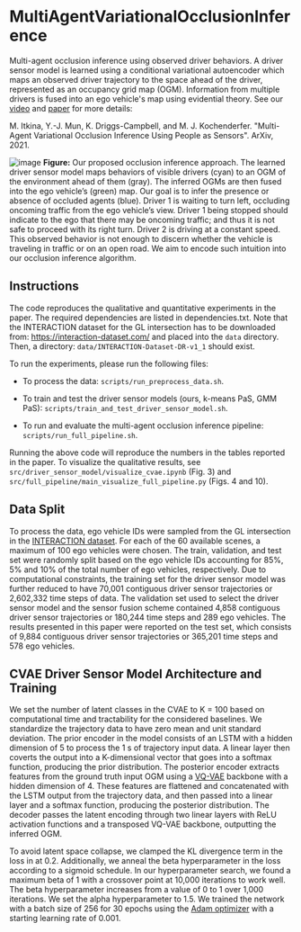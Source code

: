 # MultiAgentVariationalOcclusionInference
Multi-agent occlusion inference using observed driver behaviors. A driver sensor model is learned using a conditional variational autoencoder which maps an observed driver trajectory to the space ahead of the driver, represented as an occupancy grid map (OGM). Information from multiple drivers is fused into an ego vehicle's map using evidential theory. See our [video](https://www.youtube.com/watch?v=cTHl5nDBNBM) and [paper](https://arxiv.org/abs/2109.02173) for more details:

M. Itkina, Y.-J. Mun, K. Driggs-Campbell, and M. J. Kochenderfer. "Multi-Agent Variational Occlusion Inference Using People as Sensors". ArXiv, 2021.

![image](https://user-images.githubusercontent.com/24766091/132141370-373c073e-bc24-4482-911f-32d3f9581ff0.png)
**Figure:** Our proposed occlusion inference approach. The learned driver sensor model maps behaviors of visible drivers (cyan) to an OGM of the environment ahead of them (gray). The inferred OGMs are then fused into the ego vehicle’s (green) map. Our goal is to infer the presence or absence of occluded agents (blue). Driver 1 is waiting to turn left, occluding oncoming traffic from the ego vehicle’s view. Driver 1 being stopped should indicate to the ego that there may be oncoming traffic; and thus it is not safe to proceed with its right turn. Driver 2 is driving at a constant speed. This observed behavior is not enough to discern whether the vehicle is traveling in traffic or on an open road. We aim to encode such intuition into our occlusion inference algorithm.

## Instructions
The code reproduces the qualitative and quantitative experiments in the paper. The required dependencies are listed in dependencies.txt. Note that the INTERACTION dataset for the GL intersection has to be downloaded from: https://interaction-dataset.com/ and placed into the `data` directory. Then, a directory: `data/INTERACTION-Dataset-DR-v1_1` should exist.

To run the experiments, please run the following files:

- To process the data:
`scripts/run_preprocess_data.sh`.

- To train and test the driver sensor models (ours, k-means PaS, GMM PaS):
`scripts/train_and_test_driver_sensor_model.sh`.

- To run and evaluate the multi-agent occlusion inference pipeline:
`scripts/run_full_pipeline.sh`.

Running the above code will reproduce the numbers in the tables reported in the paper. To visualize the qualitative results, see `src/driver_sensor_model/visualize_cvae.ipynb` (Fig. 3) and `src/full_pipeline/main_visualize_full_pipeline.py` (Figs. 4 and 10).

## Data Split
To process the data, ego vehicle IDs were sampled from the GL intersection in the [INTERACTION dataset](https://interaction-dataset.com/). For each of the 60 available scenes, a maximum of 100 ego vehicles were chosen. The train, validation, and test set were randomly split based on the ego vehicle IDs accounting for 85%, 5% and 10% of the total number of ego vehicles, respectively. Due to computational constraints, the training set for the driver sensor model was further reduced to have 70,001 contiguous driver sensor trajectories or 2,602,332 time steps of data. The validation set used to select the driver sensor model and the sensor fusion scheme contained 4,858 contiguous driver sensor trajectories or 180,244 time steps and 289 ego vehicles. The results presented in this paper were reported on the test set, which consists of 9,884 contiguous driver sensor trajectories or 365,201 time steps and 578 ego vehicles.

## CVAE Driver Sensor Model Architecture and Training
We set the number of latent classes in the CVAE to K = 100 based on computational time and tractability for the considered baselines. We standardize the trajectory data to have zero mean and unit standard deviation. The prior encoder in the model consists of an LSTM with a hidden dimension of 5 to process the 1 s of trajectory input data. A linear layer then coverts the output into a K-dimensional vector that goes into a softmax function, producing the prior distribution. The posterior encoder extracts features from the ground truth input OGM using a [VQ-VAE](https://arxiv.org/abs/1711.00937) backbone with a hidden dimension of 4. These features are flattened and concatenated with the LSTM output from the trajectory data, and then passed into a linear layer and a softmax function, producing the posterior distribution. The decoder passes the latent encoding through two linear layers with ReLU activation functions and a transposed VQ-VAE backbone, outputting the inferred OGM.

To avoid latent space collapse, we clamped the KL divergence term in the loss in at 0.2. Additionally, we anneal the beta hyperparameter in the loss according to a sigmoid schedule. In our hyperparameter search, we found a maximum beta of 1 with a crossover point at 10,000 iterations to work well. The beta hyperparameter increases from a value of 0 to 1 over 1,000 iterations. We set the alpha hyperparameter to 1.5. We trained the network with a batch size of 256 for 30 epochs using the [Adam optimizer](https://arxiv.org/abs/1412.6980) with a starting learning rate of 0.001.
